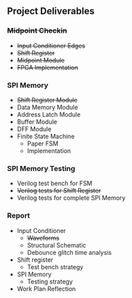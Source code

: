 ## Project Deliverables

### ~~Midpoint Checkin~~
- ~~Input Conditioner Edges~~
- ~~Shift Register~~
- ~~Midpoint Module~~
- ~~FPGA Implementation~~

### SPI Memory
- ~~Shift Register Module~~
- Data Memory Module
- Address Latch Module
- Buffer Module
- DFF Module
- Finite State Machine
    + Paper FSM
    + Implementation

### SPI Memory Testing
- Verilog test bench for FSM
- ~~Verilog tests for Shift Register~~
- Verilog tests for complete SPI Memory

### Report
- Input Conditioner
    + ~~Waveforms~~
    + Structural Schematic
    + Debounce glitch time analysis
- Shift register
    + Test bench strategy
- SPI Memory
    + Testing strategy
- Work Plan Reflection
